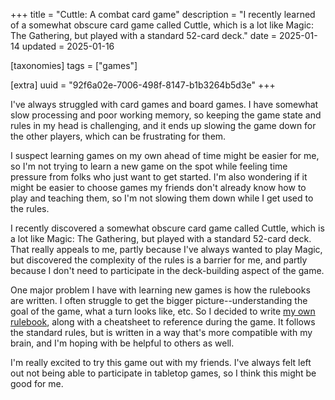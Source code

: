 +++
title = "Cuttle: A combat card game"
description = "I recently learned of a somewhat obscure card game called Cuttle, which is a lot like Magic: The Gathering, but played with a standard 52-card deck."
date = 2025-01-14
updated = 2025-01-16

[taxonomies]
tags = ["games"]

[extra]
uuid = "92f6a02e-7006-498f-8147-b1b3264b5d3e"
+++

I've always struggled with card games and board games. I have somewhat slow
processing and poor working memory, so keeping the game state and rules in my
head is challenging, and it ends up slowing the game down for the other players,
which can be frustrating for them.

I suspect learning games on my own ahead of time might be easier for me, so I'm
not trying to learn a new game on the spot while feeling time pressure from
folks who just want to get started. I'm also wondering if it might be easier to
choose games my friends don't already know how to play and teaching them, so I'm
not slowing them down while I get used to the rules.

I recently discovered a somewhat obscure card game called Cuttle, which is a lot
like Magic: The Gathering, but played with a standard 52-card deck. That really
appeals to me, partly because I've always wanted to play Magic, but discovered
the complexity of the rules is a barrier for me, and partly because I don't need
to participate in the deck-building aspect of the game.

One major problem I have with learning new games is how the rulebooks are
written. I often struggle to get the bigger picture--understanding the goal of
the game, what a turn looks like, etc. So I decided to write [my own
rulebook](https://github.com/justlark/cuttle), along with a cheatsheet to
reference during the game. It follows the standard rules, but is written in a
way that's more compatible with my brain, and I'm hoping with be helpful to
others as well.

I'm really excited to try this game out with my friends. I've always felt left
out not being able to participate in tabletop games, so I think this might be
good for me.
